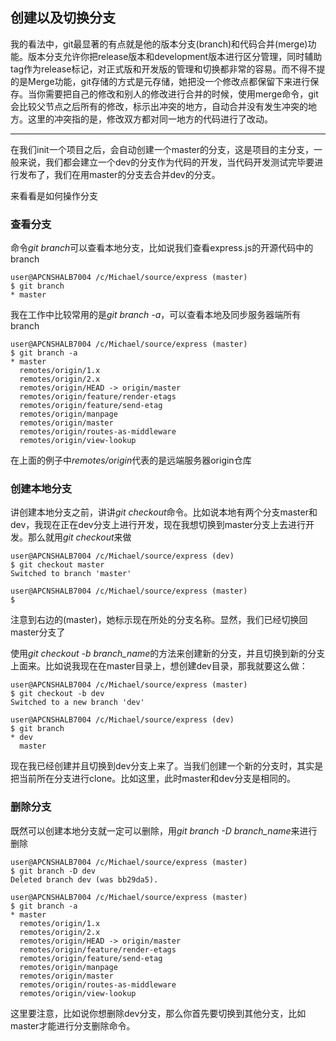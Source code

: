 ## 创建以及切换分支
我的看法中，git最显著的有点就是他的版本分支(branch)和代码合并(merge)功能。版本分支允许你把release版本和development版本进行区分管理，同时辅助tag作为release标记，对正式版和开发版的管理和切换都非常的容易。而不得不提的是Merge功能，git存储的方式是元存储，她把没一个修改点都保留下来进行保存。当你需要把自己的修改和别人的修改进行合并的时候，使用merge命令，git会比较父节点之后所有的修改，标示出冲突的地方，自动合并没有发生冲突的地方。这里的冲突指的是，修改双方都对同一地方的代码进行了改动。

************************************************

在我们init一个项目之后，会自动创建一个master的分支，这是项目的主分支，一般来说，我们都会建立一个dev的分支作为代码的开发，当代码开发测试完毕要进行发布了，我们在用master的分支去合并dev的分支。

来看看是如何操作分支

### 查看分支
命令*git branch*可以查看本地分支，比如说我们查看express.js的开源代码中的branch

    user@APCNSHALB7004 /c/Michael/source/express (master)
    $ git branch
    * master

我在工作中比较常用的是*git branch -a*，可以查看本地及同步服务器端所有branch

    user@APCNSHALB7004 /c/Michael/source/express (master)
    $ git branch -a
    * master
      remotes/origin/1.x
      remotes/origin/2.x
      remotes/origin/HEAD -> origin/master
      remotes/origin/feature/render-etags
      remotes/origin/feature/send-etag
      remotes/origin/manpage
      remotes/origin/master
      remotes/origin/routes-as-middleware
      remotes/origin/view-lookup

在上面的例子中*remotes/origin*代表的是远端服务器origin仓库

### 创建本地分支
讲创建本地分支之前，讲讲*git checkout*命令。比如说本地有两个分支master和dev，我现在正在dev分支上进行开发，现在我想切换到master分支上去进行开发。那么就用*git checkout*来做

    user@APCNSHALB7004 /c/Michael/source/express (dev)
    $ git checkout master
    Switched to branch 'master'

    user@APCNSHALB7004 /c/Michael/source/express (master)
    $

注意到右边的(master)，她标示现在所处的分支名称。显然，我们已经切换回master分支了
    
使用*git checkout -b branch_name*的方法来创建新的分支，并且切换到新的分支上面来。比如说我现在在master目录上，想创建dev目录，那我就要这么做：

    user@APCNSHALB7004 /c/Michael/source/express (master)
    $ git checkout -b dev
    Switched to a new branch 'dev'

    user@APCNSHALB7004 /c/Michael/source/express (dev)
    $ git branch
    * dev
      master

现在我已经创建并且切换到dev分支上来了。当我们创建一个新的分支时，其实是把当前所在分支进行clone。比如这里，此时master和dev分支是相同的。

### 删除分支
既然可以创建本地分支就一定可以删除，用*git branch -D branch_name*来进行删除

    user@APCNSHALB7004 /c/Michael/source/express (master)
    $ git branch -D dev
    Deleted branch dev (was bb29da5).

    user@APCNSHALB7004 /c/Michael/source/express (master)
    $ git branch -a
    * master
      remotes/origin/1.x
      remotes/origin/2.x
      remotes/origin/HEAD -> origin/master
      remotes/origin/feature/render-etags
      remotes/origin/feature/send-etag
      remotes/origin/manpage
      remotes/origin/master
      remotes/origin/routes-as-middleware
      remotes/origin/view-lookup

这里要注意，比如说你想删除dev分支，那么你首先要切换到其他分支，比如master才能进行分支删除命令。